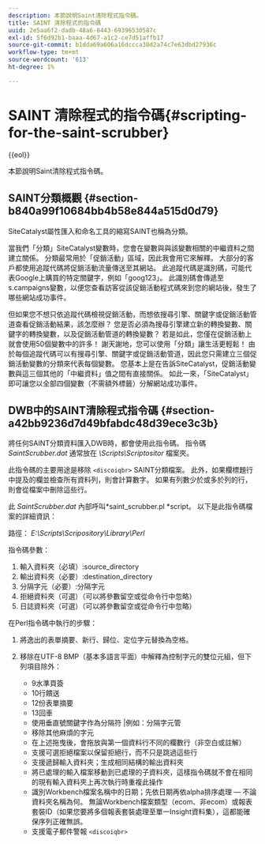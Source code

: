 ```yaml
---
description: 本節說明Saint清除程式指令碼。
title: SAINT 清除程式的指令碼
uuid: 2e5aa6f2-dadb-48a6-8443-69396530587c
exl-id: 5f6d92b1-baaa-4d67-a1c2-ce7d51affb17
source-git-commit: b1dda69a606a16dccca30d2a74c7e63dbd27936c
workflow-type: tm+mt
source-wordcount: '613'
ht-degree: 1%

---
```


# SAINT 清除程式的指令碼{#scripting-for-the-saint-scrubber}

{{eol}}

本節說明Saint清除程式指令碼。

## SAINT分類概觀 {#section-b840a99f10684bb4b58e844a515d0d79}

SiteCatalyst屬性匯入和命名工具的縮寫SAINT也稱為分類。

當我們「分類」SiteCatalyst變數時，您會在變數與與該變數相關的中繼資料之間建立關係。 分類最常用於「促銷活動」區域，因此我會用它來解釋。 大部分的客戶都使用追蹤代碼將促銷活動流量傳送至其網站。 此追蹤代碼是識別碼，可能代表Google上購買的特定關鍵字，例如「goog123」。 此識別碼會傳遞至s.campaigns變數，以便您查看訪客從該促銷活動程式碼來到您的網站後，發生了哪些網站成功事件。

但如果您不想只依追蹤代碼檢視促銷活動，而想依搜尋引擎、關鍵字或促銷活動管道查看促銷活動結果，該怎麼辦？ 您是否必須為搜尋引擎建立新的轉換變數、關鍵字的轉換變數，以及促銷活動管道的轉換變數？ 若是如此，您僅在促銷活動上就會使用50個變數中的許多！ 謝天謝地，您可以使用「分類」讓生活更輕鬆！ 由於每個追蹤代碼可以有搜尋引擎、關鍵字或促銷活動管道，因此您只需建立三個促銷活動變數的分類來代表每個變數。 您基本上是在告訴SiteCatalyst，促銷活動變數與這三個其他的「中繼資料」值之間有直接關係。 如此一來，「SiteCatalyst」即可讓您以全部四個變數（不需額外標籤）分解網站成功事件。

## DWB中的SAINT清除程式指令碼 {#section-a42bb9236d7d49bfabdc48d39ece3c3b}

將任何SAINT分類資料匯入DWB時，都會使用此指令碼。 指令碼 *SaintScrubber.dat* 通常放在 *\Scripts\Scriptositor* 檔案夾。

此指令碼的主要用途是移除 `<discoiqbr>` SAINT分類檔案。 此外，如果欄標題行中提及的欄並檢查所有資料列，則會計算數字。 如果有列數少於或多於列的行，則會從檔案中刪除這些行。

此 *SaintScrubber.dat* 內部呼叫*saint_scrubber.pl *script。 以下是此指令碼檔案的詳細資訊：

路徑： *E:\Scripts\Scripository\Library\Perl*

指令碼參數：

1. 輸入資料夾（必填）:source_directory
1. 輸出資料夾（必要）:destination_directory
1. 分隔字元（必要）:分隔字元
1. 拒絕資料夾（可選）（可以將參數留空或從命令行中忽略）
1. 日誌資料夾（可選）（可以將參數留空或從命令行中忽略）

在Perl指令碼中執行的步驟：

1. 將逸出的表單摘要、新行、歸位、定位字元替換為空格。
1. 移除在UTF-8 BMP（基本多語言平面）中解釋為控制字元的雙位元組，但下列項目除外：

   * 9水準頁簽
   * 10行饋送
   * 12份表單摘要
   * 13回車
   * 使用垂直號關鍵字作為分隔符 |例如：分隔字元管
   * 移除其他麻煩的字元
   * 在上述拖曳後，會拖放與第一個資料行不同的欄數行（非空白或註解）
   * 支援可選拒絕檔案以保留拒絕行，而不只是跳過這些行
   * 支援遞歸輸入資料夾；生成相同結構的輸出資料夾
   * 將已處理的輸入檔案移動到已處理的子資料夾，這樣指令碼就不會在相同的現有輸入資料夾上再次執行時重複此操作
   * 識別Workbench檔案名稱中的日期；先依日期再依alpha排序處理 — 不論資料夾名稱為何。 無論Workbench檔案類型（ecom、非ecom）或報表套裝ID（如果您要將多個報表套裝處理至單一Insight資料集），這都能確保序列正確無誤。
   * 支援電子郵件警報 `<discoiqbr>`
